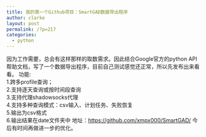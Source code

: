 ```yaml
---
title: 我的第一个Github项目：SmartGAD数据导出程序
author: clarke
layout: post
permalink: /?p=217
categories:
  - python
---
```

因为工作需要，总会有这样那样的取数需求。因此结合Google官方的python API帮助文档，写了一个数据导出程序，目前自己测试感觉还正常，所以先发布出来看看。 
功能:  
1.跨多profile查询；  
2.支持逐天查询或按时间段查询  
3.支持代理shadowsocks代理  
4.支持多种查询模式：csv输入、计划任务、失败恢复  
5.输出为csv格式  
6.输出结果在date文件夹中 
地址：https://github.com/xmpx000/SmartGAD/ 
今后有时间再做进一步的优化。